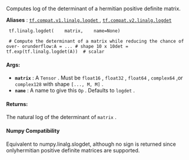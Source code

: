 Computes log of the determinant of a hermitian positive definite matrix.

**Aliases** : [ `tf.compat.v1.linalg.logdet` ](/api_docs/python/tf/linalg/logdet), [ `tf.compat.v2.linalg.logdet` ](/api_docs/python/tf/linalg/logdet)

```
 tf.linalg.logdet(    matrix,    name=None) 
```

```
 # Compute the determinant of a matrix while reducing the chance of over- orunderflow:A = ... # shape 10 x 10det = tf.exp(tf.linalg.logdet(A))  # scalar 
```

#### Args:
- **`matrix`** :  A  `Tensor` . Must be  `float16` ,  `float32` ,  `float64` ,  `complex64` ,or  `complex128`  with shape  `[..., M, M]` .
- **`name`** :  A name to give this  `Op` .  Defaults to  `logdet` .


#### Returns:
The natural log of the determinant of  `matrix` .

#### Numpy Compatibility
Equivalent to numpy.linalg.slogdet, although no sign is returned since onlyhermitian positive definite matrices are supported.

